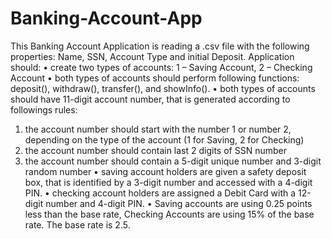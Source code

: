 # Banking-Account-App

This Banking Account Application is reading a .csv file with the following properties: Name, SSN, Account Type and initial Deposit.
Application should:
•	create two types of accounts: 1 – Saving Account, 2 – Checking Account
•	both types of accounts should perform following functions: deposit(), withdraw(), transfer(), and showInfo().
•	both types of accounts should have 11-digit account number, that is generated according to followings rules:
   1.	the account number should start with the number 1 or number 2, depending on the type of the account (1 for Saving, 2 for Checking)
   2.	the account number should contain last 2 digits of SSN number
   3.	the account number should contain a 5-digit unique number and 3-digit random number
•	saving account holders are given a safety deposit box, that is identified by a 3-digit number and accessed with a 4-digit PIN.
•	checking account holders are assigned a Debit Card with a 12-digit number and 4-digit PIN.
•	Saving accounts are using 0.25 points less than the base rate, Checking Accounts are using 15% of the base rate. The base rate is 2.5.

